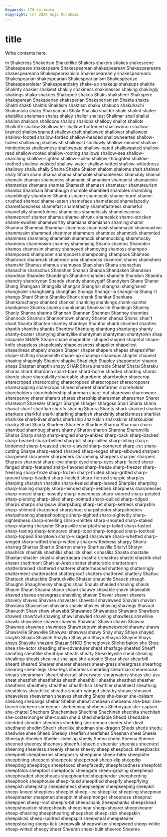 ```yaml
---
Keywords: 779 kojimura
Copyright: (C) 2024 Koji Murakami
---
```


# title

Write contents here.



m Shakeress Shakerism Shakerlike Shakers shakers shakes shakescene Shakespeare shakespeare
Shakespearean shakespearean Shakespeareana shakespeareana Shakespeareanism Shakespeareanly shakespeareans Shakespearian shakespearian Shakespearianism
Shakespearize Shakespearolater Shakespearolatry shake-up shakeup shakeups shakha Shakhty shakier shakiest
shakily shakiness shakinesses shaking shakingly shakings shako shakoes Shakopee shakos
Shaks shaksheer Shakspere shaksperean Shaksperian shaksperian Shaksperianism Shakta shakta Shakti
shakti shaktis Shaktism shaktism shaku shakudo shakuhachi Shakuntala shaky Shakyamuni
Shala Shalako shalder shale shaled shalee shalelike shaleman shales shaley
shalier shaliest Shalimar shall shallal shallon shalloon shalloons shallop shallops
shallopy shallot shallots Shallotte shallow Shallowater shallow-bottomed shallowbrain shallow-brained shallowbrained
shallow-draft shallowed shallower shallowest shallow-footed shallow-forded shallow-headed shallowhearted shallow-hulled shallowing
shallowish shallowist shallowly shallow-minded shallow-mindedness shallowness shallowpate shallow-pated shallowpated shallow-read
shallow-rooted shallow-rooting shallows shallow-sea shallow-searching shallow-sighted shallow-soiled shallow-thoughted shallow-toothed shallow-waisted
shallow-water shallow-witted shallow-wittedness shallowy shallu shally Shalna Shalne Shalom shalom
shaloms shalt shalwar shaly Sham sham Shama shama shamable shamableness
shamably shamal shamalo shaman shamaness shamanic shamanism shamanist shamanistic shamanize
shamans shamas Shamash shamash shamateur shamateurism shamba Shambala Shambaugh shamble
shambled shambles shambling shamblingly shambrier Shambu shame shameable shame-burnt shame-crushed
shamed shame-eaten shameface shamefaced shamefacedly shamefacedness shamefast shamefastly shamefastness shameful
shamefully shamefulness shameless shamelessly shamelessness shameproof shamer shames shame-shrunk shamesick
shame-stricken shame-swollen shameworthy shamiana shamianah shaming shamir Shamma Shammai Shammar
shammas shammash shammashi shammashim shammasim shammed shammer shammers shammes shammick
shammied shammies shamming shammish shammock shammocking shammocky shammos shammosim shammy
shammying Shamo shamois Shamokin shamos shamosim shamoy shamoyed shamoying shamoys
shampoo shampooed shampooer shampooers shampooing shampoos Shamrao Shamrock shamrock shamrock-pea
shamrocks shamroot shams shamsheer shamshir Shamus shamus shamuses Shan shan
Shana shanachas shanachie shanachus Shanahan Shanan Shanda Shandaken Shandean shandean
Shandee Shandeigh Shandie shandies shandite Shandon Shandra shandry shandrydan Shandy
shandy shandygaff Shandyism Shane Shaner Shang Shangaan Shangalla shangan Shanghai
shanghai shanghaied shanghaier shanghaiing shanghais Shango Shangri-la shangri-la Shang-ti shangy
Shani Shanie Shaniko Shank shank Shankar Shankara Shankaracharya shanked shanker
shanking shankings shank-painter shankpiece Shanks shanks shanksman Shanksville Shanleigh Shanley
Shanly Shanna shanna Shannah Shannan Shannen Shanney shannies Shannock Shannon
Shannontown shanny Shanon shansa Shansi shan't shant Shanta Shantee shantey
shanteys Shantha shanti shantied shanties shantih shantihs shantis Shantow Shantung
shantung shantungs shanty shanty-boater shantying shantylike shantyman shantymen shantytown shap
shapable SHAPE Shape shape shapeable -shaped shaped shapeful shape-knife shapeless
shapelessly shapelessness shapelier shapeliest shapeliness shapely shapen Shaper shaper shapers
shapes shapeshifter shape-shifting shapesmith shape-up shapeup shapeups shapier shapiest shaping
shapingly Shapiro shapka Shapleigh Shapley shapometer shapoo shaps Shaptan shaptin
shapy SHAR Shara sharable Sharaf Sharai Sharaku Sharas shard Shardana
shard-born shard-borne sharded sharding shards shardy share shareability shareable sharebone
sharebroker sharecrop sharecroped sharecroping sharecropped sharecropper sharecroppers sharecropping sharecrops shared
shareef sharefarmer shareholder shareholders shareholdership shareman share-out shareown shareowner sharepenny
sharer sharers shares shareship sharesman sharesmen Sharet sharewort Sharezer shargar
Shargel sharger shargoss Shari Sharia sharia shariat sharif sharifian sharifs
sharing Sharira Sharity shark sharked sharker sharkers sharkful sharki sharking
sharkish sharkishly sharkishness sharklet sharklike shark-liver sharks sharkship sharkskin sharkskins
sharksucker sharky Sharl Sharla Sharleen Sharlene Sharline Sharma Sharman sharn
sharnbud sharnbug sharns sharny Sharon sharon Sharona Sharonville Sharos Sharp
sharp sharp-angled sharp-ankled sharp-back sharp-backed sharp-beaked sharp-bellied sharpbill sharp-billed sharp-biting
sharp-bottomed sharp-breasted sharp-clawed sharp-cornered sharp-cut sharp-cutting Sharpe sharp-eared sharped sharp-edged
sharp-elbowed sharpen sharpened sharpener sharpeners sharpening sharpens sharper sharpers Sharpes
sharpest sharp-eye sharp-eyed sharp-eyes sharp-faced sharp-fanged sharp-featured sharp-flavored sharp-freeze sharp-freezer
sharp-freezing sharp-froze sharp-frozen sharp-fruited sharp-gritted sharp-ground sharp-headed sharp-heeled sharp-horned sharpie
sharpies sharping sharpish sharpite sharp-keeled sharp-leaved Sharples sharpling sharp-looking sharply
sharp-minded sharp-nebbed sharpness sharpnesses sharp-nosed sharp-nosedly sharp-nosedness sharp-odored sharp-petaled sharp-piercing
sharp-piled sharp-pointed sharp-quilled sharp-ridged Sharps sharps sharpsaw Sharpsburg sharp-set sharp-setness
sharpshin sharp-shinned sharpshod sharpshoot sharpshooter sharpshooters sharpshooting sharpshootings sharp-sighted sharp-sightedly
sharp-sightedness sharp-smelling sharp-smitten sharp-snouted sharp-staked sharp-staring sharpster Sharpsville sharptail sharp-tailed
sharp-tasted sharp-tasting sharp-tempered sharp-toed sharp-tongued sharp-toothed sharp-topped Sharptown sharp-visaged sharpware
sharp-whetted sharp-winged sharp-witted sharp-wittedly sharp-wittedness sharpy Sharra sharrag Sharras Sharrie
Sharron sharry Shartlesville Sharyl Sharyn shashlick shashlik shashliks shaslick shaslik
shasliks Shasta shastaite Shastan shaster shastra shastracara shastraik shastras shastri
shastrik shat shatan shathmont Shatt-al-Arab shatter shatterable shatterbrain shatterbrained shattered
shatterer shatterheaded shattering shatteringly shatterment shatterpated shatterproof shatters shatterwit shattery
Shattuc Shattuck shattuckite Shattuckville Shatzer shauchle Shauck shaugh Shaughn Shaughnessy
shaughs shaul Shaula shauled shauling shauls Shaum Shaun Shauna shaup
shauri shauwe shavable shave shaveable shaved shavee shavegrass shaveling shaven
Shaver shaver shavers shavery shaves Shavese shavester shavetail shaveweed Shavian
shavian Shaviana Shavianism shavians shavie shavies shaving shavings Shavuot Shavuoth
Shaw shaw shawabti Shawanee Shawanese Shawano Shawboro shawed shawfowl shawing
shawl shawled shawling shawlless shawllike shawls shawlwise shawm shawms Shawmut
Shawn shawn Shawna Shawnee shawnee shawnees Shawneetown shawneewood shawny shaws
Shawsville Shawville Shawwal shawwal shawy Shay shay Shaya shayed shaykh
Shayla Shaylah Shaylyn Shaylynn Shayn Shayna Shayne Shays shays Shaysite
shazam Shazar SHCD Shcheglovsk Shcherbakov she Shea shea she-actor sheading
she-adventurer sheaf sheafage sheafed Sheaff sheafing sheaflike sheafripe sheafs sheafy
Sheakleyville sheal shealing shealings sheals shea-nut she-ape she-apostle Shear shear
shearbill sheard sheared Shearer shearer shearers shear-grass sheargrass shearhog shearing
shear-legs shearlegs shearless shearling shearman shearmouse shears shearsman 'sheart sheartail
shearwater shearwaters sheas she-ass sheat sheatfish sheatfishes sheath sheathbill sheathe
sheathed sheather sheathers sheathery sheathes sheath-fish sheathier sheathiest sheathing sheathless
sheathlike sheaths sheath-winged sheathy sheave sheaved sheaveless sheaveman sheaves sheaving
Sheba she-baker she-balsam shebang shebangs shebar Shebat shebat shebean shebeans
she-bear she-beech shebeen shebeener shebeening shebeens Sheboygan she-captain she-chattel Shechem
Shechemites Shechina Shechinah shechita shechitah she-costermonger she-cousin she'd shed shedable
Shedd sheddable shedded shedder shedders shedding she-demon sheder she-devil shedhand
shedim Shedir shedlike shedman she-dragon Sheds sheds shedu shedwise shee
Sheeb Sheedy sheefish sheefishes Sheehan sheel Sheela Sheelagh Sheelah Sheeler
sheeling sheely Sheen sheen Sheena Sheene sheened sheeney sheeneys sheenful
sheenie sheenier sheenies sheeniest sheening sheenless sheenly sheens sheeny sheep
sheepback sheepbacks sheepbell sheepberries sheepberry sheepbine sheep-biter sheepbiter sheepbiting sheepcot
sheepcote sheepcrook sheep-dip sheepdip sheepdog sheepdogs sheepfaced sheepfacedly sheepfacedness sheepfold
sheepfolds sheepfoot sheepfoots sheepgate sheep-grazing sheephead sheepheaded sheepheads sheephearted sheepherder
sheepherding sheephook sheephouse sheep-hued sheepified sheepify sheepifying sheepish sheepishly sheepishness
sheepkeeper sheepkeeping sheepkill sheep-kneed sheepless sheeplet sheep-lice sheeplike sheepling sheepman
sheepmaster sheepmen sheepmint sheepmonger sheepnose sheepnut sheeppen sheep-root sheep's-bit sheepshank
Sheepshanks sheepshead sheepsheadism sheepsheads sheepshear sheep-shearer sheepshearer sheep-shearing sheepshearing sheepshed
sheep-sick sheepskin sheepskins sheep-spirited sheepsplit sheepsteal sheepstealer sheepstealing sheep-tick sheepwalk
sheepwalker sheepweed sheep-white sheep-witted sheepy sheer Sheeran sheer-built sheered Sheeree
